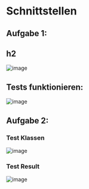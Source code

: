 # Schnittstellen
## Aufgabe 1:

## h2
![image](https://github.com/user-attachments/assets/66b7dea2-44ba-4d85-b72b-4a60eaf94d30)


## Tests funktionieren:
![image](https://github.com/user-attachments/assets/69cd84db-b1a4-4618-b7c6-6b0a4f367f94)


## Aufgabe 2:

### Test Klassen
![image](https://github.com/user-attachments/assets/b4d7ca34-1659-4905-a017-afe4c2f0f589)

### Test Result
![image](https://github.com/user-attachments/assets/927056bf-13a0-49ec-be73-3d76dd848531)
